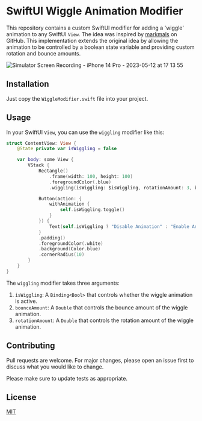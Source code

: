 # SwiftUI Wiggle Animation Modifier

This repository contains a custom SwiftUI modifier for adding a 'wiggle' animation to any SwiftUI `View`. The idea was inspired by [markmals](https://github.com/markmals) on GitHub. This implementation extends the original idea by allowing the animation to be controlled by a boolean state variable and providing custom rotation and bounce amounts.

![Simulator Screen Recording - iPhone 14 Pro - 2023-05-12 at 17 13 55](https://github.com/ngimelliUW/WiggleAnimationModifier/assets/47952124/ac0bb465-557c-4daa-8438-06393be32cdc)

## Installation

Just copy the `WiggleModifier.swift` file into your project.

## Usage

In your SwiftUI `View`, you can use the `wiggling` modifier like this:

```swift
struct ContentView: View {
    @State private var isWiggling = false

    var body: some View {
        VStack {
            Rectangle()
                .frame(width: 100, height: 100)
                .foregroundColor(.blue)
                .wiggling(isWiggling: $isWiggling, rotationAmount: 3, bounceAmount: 2)

            Button(action: {
                withAnimation {
                    self.isWiggling.toggle()
                }
            }) {
                Text(self.isWiggling ? "Disable Animation" : "Enable Animation")
            }
            .padding()
            .foregroundColor(.white)
            .background(Color.blue)
            .cornerRadius(10)
        }
    }
}
```

The `wiggling` modifier takes three arguments:

1. `isWiggling`: A `Binding<Bool>` that controls whether the wiggle animation is active.
2. `bounceAmount`: A `Double` that controls the bounce amount of the wiggle animation.
3. `rotationAmount`: A `Double` that controls the rotation amount of the wiggle animation.

## Contributing

Pull requests are welcome. For major changes, please open an issue first to discuss what you would like to change.

Please make sure to update tests as appropriate.

## License

[MIT](https://choosealicense.com/licenses/mit/)
